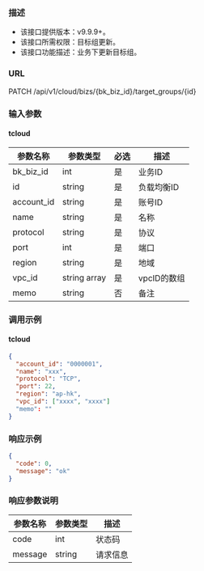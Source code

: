 ### 描述

- 该接口提供版本：v9.9.9+。
- 该接口所需权限：目标组更新。
- 该接口功能描述：业务下更新目标组。

### URL

PATCH /api/v1/cloud/bizs/{bk_biz_id}/target_groups/{id}

### 输入参数

#### tcloud

| 参数名称          | 参数类型       | 必选 | 描述             |
|------------------|--------------|------|-----------------|
| bk_biz_id        | int          | 是   | 业务ID           |
| id               | string       | 是   | 负载均衡ID        |
| account_id       | string       | 是   | 账号ID           |
| name             | string       | 是   | 名称             |
| protocol         | string       | 是   | 协议             |
| port             | int          | 是   | 端口             |
| region           | string       | 是   | 地域             |
| vpc_id           | string array | 是   | vpcID的数组      |
| memo             | string       | 否   | 备注             |

### 调用示例

#### tcloud

```json
{
  "account_id": "0000001",
  "name": "xxx",
  "protocol": "TCP",
  "port": 22,
  "region": "ap-hk",
  "vpc_id": ["xxxx", "xxxx"]
  "memo": ""
}
```

### 响应示例

```json
{
  "code": 0,
  "message": "ok"
}
```

### 响应参数说明

| 参数名称  | 参数类型  | 描述    |
|---------|----------|---------|
| code    | int      | 状态码   |
| message | string   | 请求信息 |

